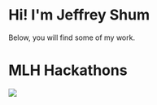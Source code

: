 # Hi! I'm Jeffrey Shum

Below, you will find some of my work.

# MLH Hackathons

[![](https://idemoed.vercel.app/api/wall?username=jeffreyshum)](https://devpost.com/jeffreyshum)
<!--
**jeffreyshum/jeffreyshum** is a ✨ _special_ ✨ repository because its `README.md` (this file) appears on your GitHub profile.

Here are some ideas to get you started:

- 🔭 I’m currently working on ...
- 🌱 I’m currently learning ...
- 👯 I’m looking to collaborate on ...
- 🤔 I’m looking for help with ...
- 💬 Ask me about ...
- 📫 How to reach me: ...
- 😄 Pronouns: ...
- ⚡ Fun fact: ...
-->
